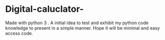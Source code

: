 # Digital-caluclator-
Made with python 3 .  A initial idea to test and exhibit my python code knowledge to present in a simple manner. Hope it will be minimal and easy access code. 
